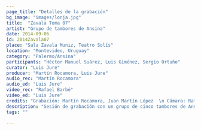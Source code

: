 ```yaml
---
page_title: "Detalles de la grabación"
bg_image: "images/lonja.jpg"
title:  "Zavala Toma 07"  
artist: "Grupo de tambores de Ansina"  
date: 2014-09-06  
id: 2014Zavala07
place: "Sala Zavala Muniz, Teatro Solís"  
location: "Montevideo, Uruguay"  
category: "Palermo/Ansina"  
participants: "Héctor Manuel Suárez, Luis Giménez, Sergio Ortuño"  
curator: "Luis Jure"  
producer: "Martín Rocamora, Luis Jure"  
audio_rec: "Martín Rocamora"  
audio_ed: "Luis Jure"  
video_rec: "Rafael Barbé"  
video_ed: "Luis Jure"  
credits: "Grabación: Martín Rocamora, Juan Martín López  \n Cámara: Rafael Barbé  \n Edición de audio y video: Luis Jure"  
description: "Sesión de grabación con un grupo de cinco tambores de Ansina, toma 7"  
tags: ""  

---
```

